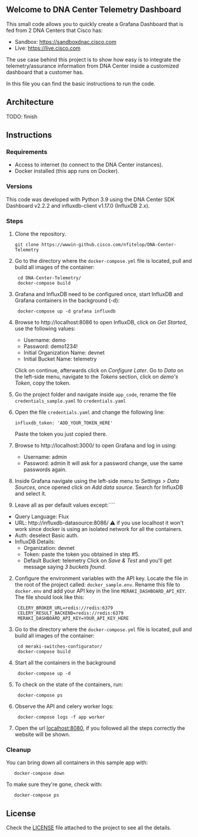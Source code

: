 ## Welcome to DNA Center Telemetry Dashboard

This small code allows you to quickly create a Grafana Dashboard that is 
fed from 2 DNA Centers that Cisco has:
- Sandbox: https://sandboxdnac.cisco.com
- Live: https://live.cisco.com

The use case behind this project is to show how easy is to integrate the 
telemetry/assurance information from DNA Center inside a customized dashboard
that a customer has.

In this file you can find the basic instructions to run the code.

## Architecture
TODO: finish

## Instructions

### Requirements

- Access to internet (to connect to the DNA Center instances).
- Docker installed (this app runs on Docker).

### Versions

This code was developed with Python 3.9 using the DNA Center SDK 
Dashboard v2.2.2 and influxdb-client v1.17.0 (InfluxDB 2.x).

### Steps

1. Clone the repository.
   ```
   git clone https://wwwin-github.cisco.com/nfitelop/DNA-Center-Telemetry
   ```

2. Go to the directory where the `docker-compose.yml` file is located, pull and
 build all images of the container:
   ```
    cd DNA-Center-Telemetry/
    docker-compose build
   ```

4. Grafana and InfluxDB need to be configured once, start InfluxDB and Grafana 
   containers in the background (-d): 
   ```
    docker-compose up -d grafana influxdb
   ```
5. Browse to http://localhost:8086 to open InfluxDB, click on _Get Started_, 
   use the 
   following values:
   - Username: demo
   - Password: demo1234!
   - Initial Organization Name: devnet
   - Initial Bucket Name: telemetry
   
   Click on continue, afterwards click on _Configure Later_. Go to  _Data_ 
   on the left-side menu, navigate to the _Tokens_ section, click on 
   _demo's Token_, copy the token.
   
6. Go the project folder and navigate inside `app_code`, rename the file 
   `credentials_sample.yaml` to `credentials.yaml`
   
7. Open the file `credentials.yaml` and change the following line:
   ```
   influxdb_token: 'ADD_YOUR_TOKEN_HERE'
   ```
   Paste the token you just copied there.

8. Browse to http://localhost:3000/ to open Grafana and log in using:
   - Username: admin
   - Password: admin
   It will ask for a password change, use the same passwords again.
     
9. Inside Grafana navigate using the left-side menu to _Settings > Data 
   Sources_, once opened click on _Add data source_. Search for InfluxDB 
   and select it.
   
10. Leave all as per default values except:````
   - Query Language: Flux
   - URL: http://influxdb-datasource:8086/
      :warning: if you use localhost it won't work since docker is using an 
     isolated network for all the containers.
   - Auth: deselect Basic auth.
   - InfluxDB Details:
     - Organization: devnet
     - Token: paste the token you obtained in step #5.
     - Default Bucket: telemetry
   Click on _Save & Test_ and you'll get message saying _3 buckets found_.






2. Configure the environment variables with the API key. Locate the file in
   the root of the project called: `docker_sample.env`.
   Rename this file to `docker.env` and add your API key in the line
   `MERAKI_DASHBOARD_API_KEY`. The file should look like this:
  
   ```
    CELERY_BROKER_URL=redis://redis:6379
    CELERY_RESULT_BACKEND=redis://redis:6379
    MERAKI_DASHBOARD_API_KEY=YOUR_API_KEY_HERE
   ```

3. Go to the directory where the `docker-compose.yml` file is located, pull and
 build all images of the container:
   ```
    cd meraki-switches-configurator/
    docker-compose build
   ```

4. Start all the containers in the background
   ```
    docker-compose up -d
   ```

5. To check on the state of the containers, run:
   ```
    docker-compose ps
   ```

6. Observe the API and celery worker logs:
   ```
    docker-compose logs -f app worker
   ```

7. Open the url <localhost:8080>, if you followed all the steps correctly
   the website will be shown.


### Cleanup

You can bring down all containers in this sample app with:
```
   docker-compose down
```

To make sure they're gone, check with:
```
   docker-compose ps
```

## License

Check the [LICENSE][LICENSE] file attached to the project to see all the 
details.

[DOCS]: ./docs
[LICENSE]: ./LICENSE.md